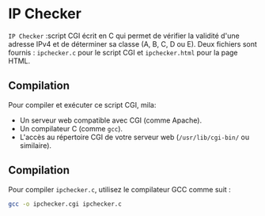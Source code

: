 # IP Checker

`IP Checker` :script CGI écrit en C qui permet de vérifier la validité d'une adresse IPv4 et de déterminer sa classe (A, B, C, D ou E). Deux fichiers sont fournis : `ipchecker.c` pour le script CGI et `ipchecker.html` pour la page HTML.

## Compilation

Pour compiler et exécuter ce script CGI, mila:

- Un serveur web compatible avec CGI (comme Apache).
- Un compilateur C (comme `gcc`).
- L'accès au répertoire CGI de votre serveur web (`/usr/lib/cgi-bin/` ou similaire).

## Compilation

Pour compiler `ipchecker.c`, utilisez le compilateur GCC comme suit :

```bash
gcc -o ipchecker.cgi ipchecker.c
